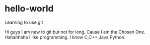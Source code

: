 # hello-world
Learning to use git

Hi guys I am new to git but not for long. Cause I am the Chosen One. Hahahhaha
I like programming. I know C,C++,Java,Python.
